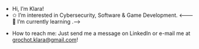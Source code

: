 - Hi, I’m Klara!
- ✩ I’m interested in Cybersecurity, Software & Game Development.
<--- 🌱 I’m currently learning .-->
<!--- 💞️ I’m looking to collaborate on interesting projects in the scope of my abilities. -->
- How to reach me: Just send me a message on LinkedIn or e-mail me at grochot.klara@gmail.com!

